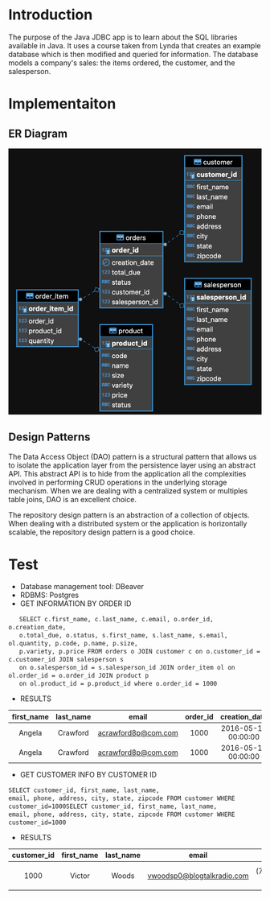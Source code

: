 # Introduction
The purpose of the Java JDBC app is to learn about the SQL libraries available in Java. It uses a course taken from Lynda that creates an example database which is then modified and queried for information. The database models a company's sales: the items ordered, the customer, and the salesperson.

# Implementaiton
## ER Diagram
![image description](assets/ER_diagram.png)

## Design Patterns
The Data Access Object (DAO) pattern is a structural pattern that allows us to isolate the application layer from the persistence layer using an abstract API. This abstract API is to hide from the application all the complexities involved in performing CRUD operations in the underlying storage mechanism. When we are dealing with a centralized system or multiples table joins, DAO is an excellent choice.

The repository design pattern is an abstraction of a collection of objects. When dealing with a distributed system or the application is horizontally scalable, the repository design pattern is a good choice.

# Test
- Database management tool: DBeaver
- RDBMS: Postgres
- GET INFORMATION BY ORDER ID
```postgres-psql
   SELECT c.first_name, c.last_name, c.email, o.order_id, o.creation_date, 
   o.total_due, o.status, s.first_name, s.last_name, s.email, ol.quantity, p.code, p.name, p.size,
   p.variety, p.price FROM orders o JOIN customer c on o.customer_id = c.customer_id JOIN salesperson s
   on o.salesperson_id = s.salesperson_id JOIN order_item ol on ol.order_id = o.order_id JOIN product p 
   on ol.product_id = p.product_id where o.order_id = 1000
```
- RESULTS

|first_name|last_name|email|order_id|creation_date|total_due|status|s.first_name|s.last_name|s.email|ol.quantity|p.code|p.name|p.size|p.variety|p.price|
|:---:|:---:|:---:|:---:|:---:|:---:|:---:|:---:|:---:|:---:|:---:|:---:|:---:|:---:|:---:|:---:|
|Angela|Crawford|acrawford8p@com.com|1000|2016-05-14 00:00:00|118.22|paid|Edward|Kelley|ekelleyu@hplussport.com|17|MWLEM32|Mineral|Water|32|Lemon-Lime|3.69|
|Angela|Crawford|acrawford8p@com.com|1000|2016-05-14 00:00:00|118.22|paid|Edward|Kelley|ekelleyu@hplussport.com|31|MWCRA20|Mineral|Water|20|Cranberry|1.79|

- GET CUSTOMER INFO BY CUSTOMER ID
```postgres-psql
SELECT customer_id, first_name, last_name, 
email, phone, address, city, state, zipcode FROM customer WHERE customer_id=1000SELECT customer_id, first_name, last_name,                                                                            email, phone, address, city, state, zipcode FROM customer WHERE customer_id=1000
```

- RESULTS

|customer_id|first_name|last_name|email|phone|address|city|state|zipcode|
|:---:|:---:|:---:|:---:|:---:|:---:|:---:|:---:|:---:|
|1000|Victor|Woods|vwoodsp0@blogtalkradio.com|(786)720-8933|00 Bunting Terrace|Miami|FL|33164|